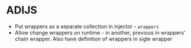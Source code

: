 # ADIJS

- Put wrappers as a separate collection in injector - `wrappers`
- Allow change wrappers on runtime - in another, previous in wrappers' chain wrapper. Also have definition of wrappers in sigle wrapper